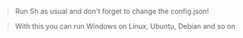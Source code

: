 > Run Sh as usual and don't forget to change the config.json!

> With this you can run Windows on Linux, Ubuntu, Debian and so on 
